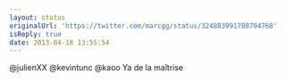 ```yaml
---
layout: status
originalUrl: 'https://twitter.com/marcgg/status/324883991708704768'
isReply: true
date: 2013-04-18 13:55:54
---
```


@julienXX @kevintunc @kaoo Ya de la maîtrise
